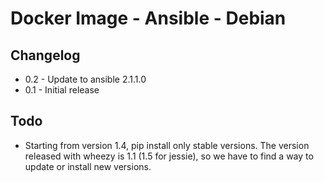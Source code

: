 # Docker Image - Ansible - Debian

## Changelog

* 0.2 - Update to ansible 2.1.1.0
* 0.1 - Initial release

## Todo

* Starting from version 1.4, pip install only stable versions. The version
  released with wheezy is 1.1 (1.5 for jessie), so we have to find a way to
  update or install new versions.
